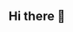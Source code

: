 ## Hi there 👋

<!--**PraveenRamakrushnan/PraveenRamakrushnan** is a ✨ _special_ ✨ repository because its `README.md` (this file) appears on your GitHub profile.

Here are some ideas to get you started:

- 🔭 I’m currently working on ...
- 🌱 I’m currently learning ...
- 👯 I’m looking to collaborate on ...
- 🤔 I’m looking for help with ...
- 💬 Ask me about ...# Hi 👋, I'm Praveen

I'm Praveen, a passionate software engineer and a student at the University of Ruhuna Srilanka.

- 🌱 I’m currently learning **React, Spring Boot, Laravel, Next.js and Flutter**
- 👨‍💻 I’m looking to collaborate on **web and mobile application projects**
- 📫 How to reach me: pp860669@gmail.com

## Connect with me:
[![LinkedIn](https://img.shields.io/badge/LinkedIn-%230A66C2.svg?style=for-the-badge&logo=LinkedIn&logoColor=white)](https://www.linkedin.com/in/praveen-ramakrushnan-62041a27a/)

## Languages and Tools:
![React](https://img.shields.io/badge/React-%2320232a.svg?style=for-the-badge&logo=react&logoColor=%2361DAFB)
![Spring Boot](https://img.shields.io/badge/Spring%20Boot-%236DB33F.svg?style=for-the-badge&logo=spring-boot&logoColor=white)
![Laravel](https://img.shields.io/badge/Laravel-%23FF2D20.svg?style=for-the-badge&logo=laravel&logoColor=white)
![Flutter](https://img.shields.io/badge/Flutter-%2302569B.svg?style=for-the-badge&logo=flutter&logoColor=white)



- 📫 How to reach me: ...
- 😄 Pronouns: ...
- ⚡ Fun fact: ...
-->
